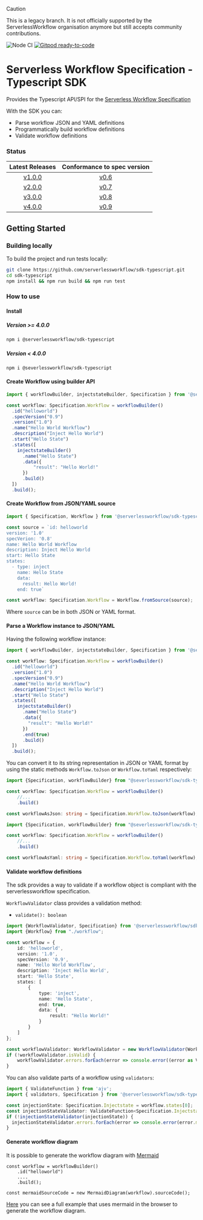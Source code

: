 > [!CAUTION]
> This is a legacy branch. It is not officially supported by the ServerlessWorkflow organisation anymore but still accepts community contributions.

![Node CI](https://github.com/serverlessworkflow/sdk-typescript/workflows/Node%20CI/badge.svg) [![Gitpod ready-to-code](https://img.shields.io/badge/Gitpod-ready--to--code-blue?logo=gitpod)](https://gitpod.io/#https://github.com/serverlessworkflow/sdk-typescript)

# Serverless Workflow Specification - Typescript SDK

Provides the Typescript API/SPI for the [Serverless Workflow Specification](https://github.com/serverlessworkflow/specification)

With the SDK you can:
* Parse workflow JSON and YAML definitions
* Programmatically build workflow definitions
* Validate workflow definitions


### Status

| Latest Releases | Conformance to spec version |
| :---: | :---: |
| [v1.0.0](https://github.com/serverlessworkflow/sdk-typescript/releases/) | [v0.6](https://github.com/serverlessworkflow/specification/tree/0.6.x) |
| [v2.0.0](https://github.com/serverlessworkflow/sdk-typescript/releases/) | [v0.7](https://github.com/serverlessworkflow/specification/tree/0.7.x) |
| [v3.0.0](https://github.com/serverlessworkflow/sdk-typescript/releases/) | [v0.8](https://github.com/serverlessworkflow/specification/tree/0.8.x) |
| [v4.0.0](https://github.com/serverlessworkflow/sdk-typescript/releases/) | [v0.9](https://github.com/serverlessworkflow/specification/tree/0.9.x) |



## Getting Started

### Building locally

To build the project and run tests locally:

```sh
git clone https://github.com/serverlessworkflow/sdk-typescript.git
cd sdk-typescript
npm install && npm run build && npm run test
```


### How to use

#### Install


##### Version  >= 4.0.0
```sh
npm i @serverlessworkflow/sdk-typescript
```


##### Version  < 4.0.0
```sh
npm i @severlessworkflow/sdk-typescript
```



#### Create Workflow using builder API

```typescript
import { workflowBuilder, injectstateBuilder, Specification } from '@serverlessworkflow/sdk-typescript';

const workflow: Specification.Workflow = workflowBuilder()
  .id("helloworld")
  .specVersion("0.9")
  .version("1.0")
  .name("Hello World Workflow")
  .description("Inject Hello World")
  .start("Hello State")
  .states([
    injectstateBuilder()
      .name("Hello State")
      .data({
          "result": "Hello World!"
      })
      .build()
  ])
  .build();
```

#### Create Workflow from JSON/YAML source

```typescript
import { Specification, Workflow } from '@serverlessworkflow/sdk-typescript';

const source = `id: helloworld
version: '1.0'
specVerion: '0.8'
name: Hello World Workflow
description: Inject Hello World
start: Hello State
states:
  - type: inject
    name: Hello State
    data:
      result: Hello World!
    end: true`

const workflow: Specification.Workflow = Workflow.fromSource(source);
```
Where `source` can be in both JSON or YAML format. 

#### Parse a Workflow instance to JSON/YAML

Having the following workflow instance:

```typescript
import { workflowBuilder, injectstateBuilder, Specification } from '@serverlessworkflow/sdk-typescript';

const workflow: Specification.Workflow = workflowBuilder()
  .id("helloworld")
  .version("1.0")
  .specVersion("0.9")
  .name("Hello World Workflow")
  .description("Inject Hello World")
  .start("Hello State")
  .states([
    injectstateBuilder()
      .name("Hello State")
      .data({
        "result": "Hello World!"
      })
      .end(true)
      .build()
  ])
  .build();
```

You can convert it to its string representation in JSON or YAML format 
by using the static methods `Workflow.toJson` or `Workflow.toYaml` respectively:

```typescript
import {Specification, workflowBuilder} from "@severlessworkflow/sdk-typescript";

const workflow: Specification.Workflow = workflowBuilder()
    //...
    .build()

const workflowAsJson: string = Specification.Workflow.toJson(workflow);
```

```typescript
import {Specification, workflowBuilder} from "@severlessworkflow/sdk-typescript";

const workflow: Specification.Workflow = workflowBuilder()
    //...
    .build()

const workflowAsYaml: string = Specification.Workflow.toYaml(workflow);
```


#### Validate workflow definitions

The sdk provides a way to validate if a workflow object is compliant with the serverlessworkflow specification.

`WorkflowValidator` class provides a validation method: 

- `validate(): boolean`

```typescript
import {WorkflowValidator, Specification} from '@serverlessworkflow/sdk-typescript';
import {Workflow} from "./workflow";

const workflow = {
    id: 'helloworld',
    version: '1.0',
    specVersion: '0.9',
    name: 'Hello World Workflow',
    description: 'Inject Hello World',
    start: 'Hello State',
    states: [
        {
            type: 'inject',
            name: 'Hello State',
            end: true,
            data: {
                result: "Hello World!"
            }
        }
    ]
};

const workflowValidator: WorkflowValidator = new WorkflowValidator(Workflow.fromSource(JSON.stringify(workflow)));
if (!workflowValidator.isValid) {
    workflowValidator.errors.forEach(error => console.error((error as ValidationError).message));
}
```

You can also validate parts of a workflow using `validators`:

```typescript
import { ValidateFunction } from 'ajv';
import { validators, Specification } from '@serverlessworkflow/sdk-typescript';

const injectionState: Specification.Injectstate = workflow.states[0];
const injectionStateValidator: ValidateFunction<Specification.Injectstate> = validators.get('Injectstate');
if (!injectionStateValidator(injectionState)) {
  injectionStateValidator.errors.forEach(error => console.error(error.message));
}
```


#### Generate workflow diagram

It is possible to generate the workflow diagram with [Mermaid](https://github.com/mermaid-js/mermaid)


```
const workflow = workflowBuilder()
    .id("helloworld")
    ....
    .build();

const mermaidSourceCode = new MermaidDiagram(workflow).sourceCode();
```

[Here](./examples/browser/mermaid.html) you can see a full example that uses mermaid in the browser to generate the workflow diagram.

